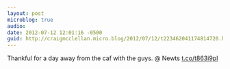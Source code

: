 ```yaml
---
layout: post
microblog: true
audio: 
date: 2012-07-12 12:01:16 -0500
guid: http://craigmcclellan.micro.blog/2012/07/12/t223462041174814720.html
---
```

Thankful for a day away from the caf with the guys.   @ Newts [t.co/t863i9pI](http://t.co/t863i9pI)
